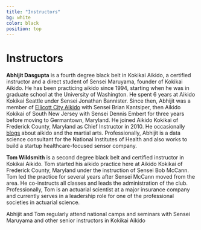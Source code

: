 ```yaml
---
title: "Instructors"
bg: white
color: black
position: top
---
```

# Instructors

**Abhijit Dasgupta** is a fourth degree black belt in Kokikai Aikido, a certified instructor and a direct student of Sensei Maruyama, founder of Kokikai Aikido. 
He has been 
practicing aikido since 1994, starting when he was in graduate school at the University of Washington. He spent
6 years at Aikido Kokikai Seattle under Sensei Jonathan Bannister. Since then, Abhijit was a member of [Ellicott City Aikido](http://www.ellicottcityaikido.com) with Sensei Brian Kantsiper, then Aikido Kokikai of South New Jersey with Sensei Dennis Embert
for three years before moving to Germantown, Maryland. He joined Aikido Kokikai of Frederick County, Maryland as Chief Instructor in 2010. He occasionally <a href="http://aikidasgupta.blogspot.com" target="_blank">blogs</a>  about aikido and the martial arts. 
Professionally, Abhijit is a data science consultant for the National Institutes of Health and also works to build a startup healthcare-focused sensor company. 

**Tom Wildsmith** is a second degree black belt and certified instructor in Kokikai Aikido.  Tom started his aikido practice here at Aikido Kokikai of Frederick County, Maryland
under the instruction of Sensei Bob McCann. Tom led the practice for several years after Sensei McCann moved from the area. 
He co-instructs all classes and leads the administration of the club. Professionally, Tom is an actuarial scientist at a major insurance company and currently serves in a 
leadership role for one of the professional societies in actuarial science. 

Abhijit and Tom regularly attend national camps and seminars with Sensei Maruyama and other senior instructors in Kokikai Aikido


